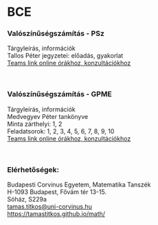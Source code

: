 # BCE

### **Valószínűségszámítás - PSz**

Tárgyleírás, információk  <br />
Tallos Péter jegyzetei: előadás, gyakorlat   <br />
[Teams link online órákhoz, konzultációkhoz](https://teams.microsoft.com/l/meetup-join/19%3ameeting_OWJhOTI4NTYtOTViZi00N2JjLWEyODUtMWUxNTc2ODNjYzQ3%40thread.v2/0?context=%7b%22Tid%22%3a%22f8dd01b8-7276-4ace-aa9d-5767f0f4a5af%22%2c%22Oid%22%3a%22e8354c55-1e97-4848-919c-4fee8f418b8f%22%7d)

   <br />

### **Valószínűségszámítás - GPME**  

Tárgyleírás, információk  <br />
Medvegyev Péter tankönyve  <br />
Minta zárthelyi: 1, 2  <br />
Feladatsorok: 1, 2, 3, 4, 5, 6, 7, 8, 9, 10  <br />
[Teams link online órákhoz, konzultációkhoz](https://teams.microsoft.com/l/meetup-join/19%3ameeting_OWJhOTI4NTYtOTViZi00N2JjLWEyODUtMWUxNTc2ODNjYzQ3%40thread.v2/0?context=%7b%22Tid%22%3a%22f8dd01b8-7276-4ace-aa9d-5767f0f4a5af%22%2c%22Oid%22%3a%22e8354c55-1e97-4848-919c-4fee8f418b8f%22%7d)

   <br />
   
### **Elérhetőségek:**
Budapesti Corvinus Egyetem, Matematika Tanszék<br />
H-1093 Budapest, Fővám tér 13-15.<br />
Sóház, S229a<br />
tamas.titkos@uni-corvinus.hu<br />
https://tamastitkos.github.io/math/<br />




